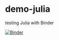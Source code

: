 # demo-julia
testing Julia with Binder

[![Binder](https://mybinder.org/badge_logo.svg)](https://mybinder.org/v2/gh/alperyilmaz/demo-julia/master?filepath=demo.ipynb)
